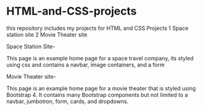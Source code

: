 # HTML-and-CSS-projects
this repository includes my projects for HTML and CSS
Projects
1 Space station site
2 Movie Theater site

Space Station Site-

This page is an example home page for a space travel company, its styled using css and contains a navbar, image containers, and a form

Movie Theater site-

This page is an example home page for a movie theater that is styled using Bootstrap 4. It contains many Bootstrap components but not limited to a navbar, jumbotron, form, cards, and dropdowns.
